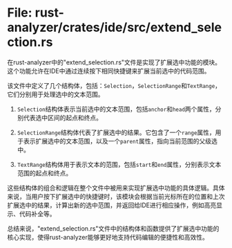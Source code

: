 # File: rust-analyzer/crates/ide/src/extend_selection.rs

在rust-analyzer中的"extend_selection.rs"文件是实现了扩展选中功能的模块。这个功能允许在IDE中通过连续按下相同快捷键来扩展当前选中的代码范围。

该文件中定义了几个结构体，包括：`Selection`，`SelectionRange`和`TextRange`，它们分别用于处理选中的文本范围。

1. `Selection`结构体表示当前选中的文本范围，包括`anchor`和`head`两个属性，分别代表选中区间的起点和终点。

2. `SelectionRange`结构体代表了扩展选中的结果。它包含了一个`range`属性，用于表示扩展选中的文本范围，以及一个`parent`属性，指向当前范围的父级选中。

3. `TextRange`结构体用于表示文本的范围，包括`start`和`end`属性，分别表示文本范围的起点和终点。

这些结构体的组合和逻辑在整个文件中被用来实现扩展选中功能的具体逻辑。具体来说，当用户按下扩展选中的快捷键时，该模块会根据当前光标所在的位置和上次扩展选中的结果，计算出新的选中范围，并返回给IDE进行相应操作，例如高亮显示、代码补全等。

总结来说，"extend_selection.rs"文件中的结构体和函数提供了扩展选中功能的核心实现，使得rust-analyzer能够更好地支持代码编辑的便捷性和高效性。

